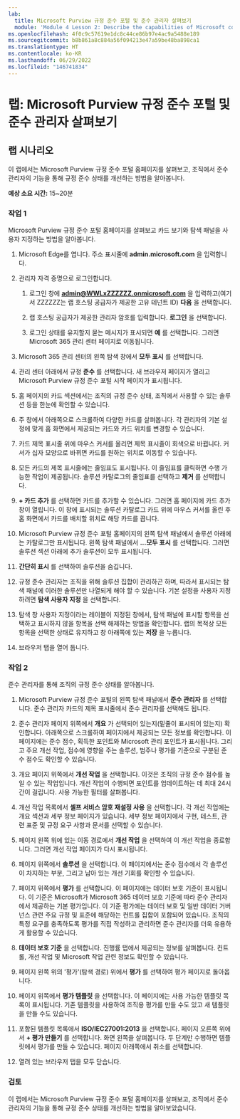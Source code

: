 ```yaml
---
lab:
  title: Microsoft Purview 규정 준수 포털 및 준수 관리자 살펴보기
  module: 'Module 4 Lesson 2: Describe the capabilities of Microsoft compliance solutions: Describe the compliance management capabilities of Microsoft Purview'
ms.openlocfilehash: 4f0c9c57619e1dc8c44ce86b97e4ac9a5488e189
ms.sourcegitcommit: b8b861a8c884a56f094213e47a59be48ba898ca1
ms.translationtype: HT
ms.contentlocale: ko-KR
ms.lasthandoff: 06/29/2022
ms.locfileid: "146741834"
---
```

# <a name="lab-explore-the-microsoft-purview-compliance-portal--compliance-manager"></a>랩: Microsoft Purview 규정 준수 포털 및 준수 관리자 살펴보기

## <a name="lab-scenario"></a>랩 시나리오

이 랩에서는 Microsoft Purview 규정 준수 포털 홈페이지를 살펴보고, 조직에서 준수 관리자의 기능을 통해 규정 준수 상태를 개선하는 방법을 알아봅니다.

**예상 소요 시간:** 15~20분

### <a name="task-1"></a>작업 1

Microsoft Purview 규정 준수 포털 홈페이지를 살펴보고 카드 보기와 탐색 패널을 사용자 지정하는 방법을 알아봅니다.

1. Microsoft Edge를 엽니다. 주소 표시줄에 **admin.microsoft.com** 을 입력합니다.

1. 관리자 자격 증명으로 로그인합니다.
    1. 로그인 창에 **admin@WWLxZZZZZZ.onmicrosoft.com** 을 입력하고(여기서 ZZZZZZ는 랩 호스팅 공급자가 제공한 고유 테넌트 ID) **다음** 을 선택합니다.

    1. 랩 호스팅 공급자가 제공한 관리자 암호를 입력합니다. **로그인** 을 선택합니다.
    1. 로그인 상태를 유지할지 묻는 메시지가 표시되면 **예** 를 선택합니다. 그러면 Microsoft 365 관리 센터 페이지로 이동됩니다.

1. Microsoft 365 관리 센터의 왼쪽 탐색 창에서 **모두 표시** 를 선택합니다.

1. 관리 센터 아래에서 규정 **준수** 를 선택합니다.  새 브라우저 페이지가 열리고 Microsoft Purview 규정 준수 포털 시작 페이지가 표시됩니다.  
1. 홈 페이지의 카드 섹션에서는 조직의 규정 준수 상태, 조직에서 사용할 수 있는 솔루션 등을 한눈에 확인할 수 있습니다.
1. 주 창에서 아래쪽으로 스크롤하여 다양한 카드를 살펴봅니다. 각 관리자의 기본 설정에 맞게 홈 화면에서 제공되는 카드와 카드 위치를 변경할 수 있습니다.  
1. 카드 제목 표시줄 위에 마우스 커서를 올리면 제목 표시줄이 회색으로 바뀝니다.  커서가 십자 모양으로 바뀌면 카드를 원하는 위치로 이동할 수 있습니다.
1. 모든 카드의 제목 표시줄에는 줄임표도 표시됩니다. 이 줄임표를 클릭하면 수행 가능한 작업이 제공됩니다.  솔루션 카탈로그의 줄임표를 선택하고 **제거** 를 선택합니다.
1. **+ 카드 추가** 를 선택하면 카드를 추가할 수 있습니다.  그러면 홈 페이지에 카드 추가 창이 열립니다.  이 창에 표시되는 솔루션 카탈로그 카드 위에 마우스 커서를 올린 후 홈 화면에서 카드를 배치할 위치로 해당 카드를 끕니다.
1. Microsoft Purview 규정 준수 포털 홈페이지의 왼쪽 탐색 패널에서 솔루션 아래에는 카탈로그만 표시됩니다.  왼쪽 탐색 패널에서 **...모두 표시** 를 선택합니다.  그러면 솔루션 섹션 아래에 추가 솔루션이 모두 표시됩니다.  
1. **간단히 표시** 를 선택하여 솔루션을 숨깁니다.
1. 규정 준수 관리자는 조직을 위해 솔루션 집합이 관리하곤 하며, 따라서 표시되는 탐색 패널에 이러한 솔루션만 나열되게 해야 할 수 있습니다. 기본 설정을 사용자 지정하려면 **탐색 사용자 지정** 을 선택합니다.  
1. 탐색 창 사용자 지정이라는 레이블이 지정된 창에서, 탐색 패널에 표시할 항목을 선택하고 표시하지 않을 항목을 선택 해제하는 방법을 확인합니다. 랩의 목적상 모든 항목을 선택한 상태로 유지하고 창 아래쪽에 있는 **저장** 을 누릅니다.  
1. 브라우저 탭을 열어 둡니다.

### <a name="task-2"></a>작업 2

준수 관리자를 통해 조직의 규정 준수 상태를 알아봅니다.

1. Microsoft Purview 규정 준수 포털의 왼쪽 탐색 패널에서 **준수 관리자** 를 선택합니다.  준수 관리자 카드의 제목 표시줄에서 준수 관리자를 선택해도 됩니다.

1. 준수 관리자 페이지 위쪽에서 **개요** 가 선택되어 있는지(밑줄이 표시되어 있는지) 확인합니다. 아래쪽으로 스크롤하여 페이지에서 제공되는 모든 정보를 확인합니다.  이 페이지에는 준수 점수, 획득한 포인트와 Microsoft 관리 포인트가 표시됩니다.   그리고 주요 개선 작업, 점수에 영향을 주는 솔루션, 범주나 평가를 기준으로 구분된 준수 점수도 확인할 수 있습니다.

1. 개요 페이지 위쪽에서 **개선 작업** 을 선택합니다.  이것은 조직의 규정 준수 점수를 높일 수 있는 작업입니다. 개선 작업이 수행되면 포인트를 업데이트하는 데 최대 24시간이 걸립니다.  사용 가능한 필터를 살펴봅니다.

1. 개선 작업 목록에서 **셀프 서비스 암호 재설정 사용** 을 선택합니다.  각 개선 작업에는 개요 섹션과 세부 정보 페이지가 있습니다. 세부 정보 페이지에서 구현, 테스트, 관련 표준 및 규정 요구 사항과 문서를 선택할 수 있습니다.

1. 페이지 왼쪽 위에 있는 이동 경로에서 **개선 작업** 을 선택하여 이 개선 작업을 종료합니다.  그러면 개선 작업 페이지가 다시 표시됩니다.

1. 페이지 위쪽에서 **솔루션** 을 선택합니다. 이 페이지에서는 준수 점수에서 각 솔루션이 차지하는 부분, 그리고 남아 있는 개선 기회를 확인할 수 있습니다.

1. 페이지 위쪽에서 **평가** 를 선택합니다. 이 페이지에는 데이터 보호 기준이 표시됩니다.  이 기준은 Microsoft가 Microsoft 365 데이터 보호 기준에 따라 준수 관리자에서 제공하는 기본 평가입니다.  이 기준 평가에는 데이터 보호 및 일반 데이터 거버넌스 관련 주요 규정 및 표준에 해당하는 컨트롤 집합이 포함되어 있습니다. 조직의 특정 요구를 충족하도록 평가를 직접 작성하고 관리하면 준수 관리자를 더욱 유용하게 활용할 수 있습니다.

1. **데이터 보호 기준** 을 선택합니다.  진행률 탭에서 제공되는 정보를 살펴봅니다.  컨트롤, 개선 작업 및 Microsoft 작업 관련 정보도 확인할 수 있습니다.  

1. 페이지 왼쪽 위의 '평가'(탐색 경로) 위에서 **평가** 를 선택하여 평가 페이지로 돌아옵니다.  

1. 페이지 위쪽에서 **평가 템플릿** 을 선택합니다.  이 페이지에는 사용 가능한 템플릿 목록이 표시됩니다. 기존 템플릿을 사용하여 조직용 평가를 만들 수도 있고 새 템플릿을 만들 수도 있습니다.

1. 포함된 템플릿 목록에서 **ISO/IEC27001:2013** 을 선택합니다. 페이지 오른쪽 위에서 **+ 평가 만들기** 를 선택합니다.  화면 왼쪽을 살펴봅니다. 두 단계만 수행하면 템플릿에서 평가를 만들 수 있습니다.  페이지 아래쪽에서 취소를 선택합니다.

1. 열려 있는 브라우저 탭을 모두 닫습니다.

### <a name="review"></a>검토

이 랩에서는 Microsoft Purview 규정 준수 포털 홈페이지를 살펴보고, 조직에서 준수 관리자의 기능을 통해 규정 준수 상태를 개선하는 방법을 알아보았습니다.
